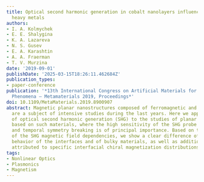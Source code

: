 ```yaml
---
title: Optical second harmonic generation in cobalt nanolayers influenced by nonmagnetic
  heavy metals
authors:
- I. A. Kolmychek
- E. E. Shalygina
- K. A. Lazareva
- N. S. Gusev
- E. A. Karashtin
- A. A. Fraerman
- T. V. Murzina
date: '2019-09-01'
publishDate: '2025-03-15T18:26:11.462684Z'
publication_types:
- paper-conference
publication: '*13th International Congress on Artificial Materials for Novel Wave
  Phenomena – Metamaterials 2019, Proceedings*'
doi: 10.1109/MetaMaterials.2019.8900907
abstract: Magnetic planar nanostructures composed of ferromagnetic and heavy metals
  are a subject of intensive studies during the last years. Here we apply the technique
  of optical second harmonic generation (SHG) to the studies of planar nanostructures
  based on such materials, where the high sensitivity of the SHG probe to the spatial
  and temporal symmetry breaking is of principal importance. Based on the analysis
  of the SHG magnetic field dependencies, we show a clear difference of the magnetic
  behavior of the interfaces and of bulky materials, as well as additional features
  attributed to specific interfacial chiral magnetization distributions.
tags:
- Nonlinear Optics
- Plasmonics
- Magnetism
---
```

